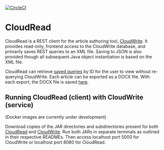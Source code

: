 [![CircleCI](https://circleci.com/gh/jfspps/CloudRead.svg?style=svg)](https://circleci.com/gh/jfspps/CloudRead)


# CloudRead

CloudRead is a REST client for the article authoring tool, [CloudWrite](https://github.com/jfspps/CloudWrite). It provides read-only, frontend access to the CloudWrite database, and primarily saves REST queries to an XML file. Saving to JSON is also provided though all subsequent Java object instantiation is based on the XML file.

CloudRead can retrieve [saved queries](./xmlFeeds) by ID for the user to view without re-querying CloudWrite. Each article can be exported as a DOCX file. With each export, the DOCX file is saved [here](./DOCX).

## Running CloudRead (client) with CloudWrite (service)

(Docker images are currently under development)

Download copies of the JAR directories and subdirectories present for both [CloudRead](https://github.com/jfspps/CloudRead/tree/main/JAR) and [CloudWrite](https://github.com/jfspps/CloudWrite/tree/main/JAR). Run both JARs in separate terminals as outlined in their respective READMEs. Then access localhost port 5000 for CloudWrite or localhost port 8080 for CloudRead.
